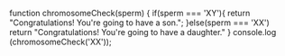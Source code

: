 function chromosomeCheck(sperm) {
if(sperm === 'XY'){
  return "Congratulations! You're going to have a son.";
  }else(sperm === 'XX')
  return "Congratulations! You're going to have a daughter."
}
console.log (chromosomeCheck('XX')); 
